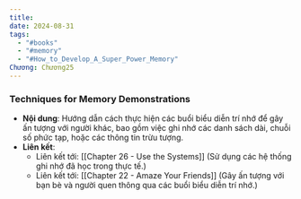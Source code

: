 ```yaml
---
title: 
date: 2024-08-31
tags:
  - "#books"
  - "#memory"
  - "#How_to_Develop_A_Super_Power_Memory"
Chương: Chương25
---
```

### Techniques for Memory Demonstrations

- **Nội dung**: Hướng dẫn cách thực hiện các buổi biểu diễn trí nhớ để gây ấn tượng với người khác, bao gồm việc ghi nhớ các danh sách dài, chuỗi số phức tạp, hoặc các thông tin trừu tượng.
- **Liên kết**:
    - Liên kết tới: [[Chapter 26 - Use the Systems]] (Sử dụng các hệ thống ghi nhớ đã học trong thực tế.)
    - Liên kết tới: [[Chapter 22 - Amaze Your Friends]] (Gây ấn tượng với bạn bè và người quen thông qua các buổi biểu diễn trí nhớ.)